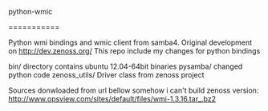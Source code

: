 python-wmic 

===========

Python wmi bindings and wmic client from samba4.
Original development on http://dev.zenoss.org/
This repo include my changes for python bindings

bin/ directory contains ubuntu 12.04-64bit binaries
pysamba/ changed python code
zenoss_utils/ Driver class from zenoss project

Sources donwloaded from url bellow somehow i can't build zenoss version:
http://www.opsview.com/sites/default/files/wmi-1.3.16.tar_.bz2